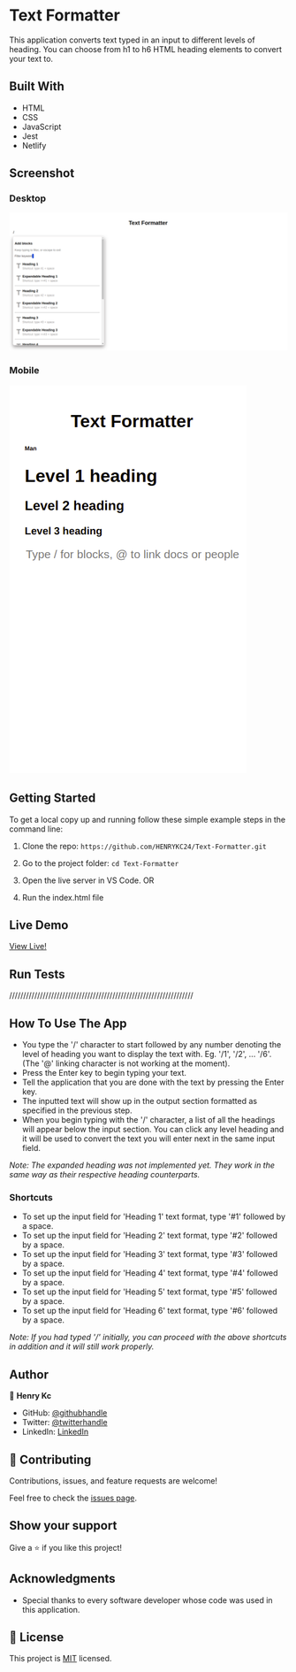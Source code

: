 # Text Formatter
This application converts text typed in an input to different levels of heading. You can choose from h1 to h6 HTML heading elements to convert your text to.
## Built With

- HTML
- CSS
- JavaScript
- Jest
- Netlify

## Screenshot
### Desktop
![screenshot](./formatter.png)

### Mobile
![screenshot](./formatter_mobile.png)
## Getting Started

To get a local copy up and running follow these simple example steps in the command line:

1. Clone the repo: `https://github.com/HENRYKC24/Text-Formatter.git`

2. Go to the project folder: `cd Text-Formatter`

3. Open the live server in VS Code. OR
4. Run the index.html file

## Live Demo

[View Live!](https://bucolic-granita-f2d53b.netlify.app/)
## Run Tests
//////////////////////////////////////////////////////////////////

## How To Use The App
- You type the '/' character to start followed by any number denoting the level of heading you want to display the text with. Eg. '/1', '/2', ... '/6'. (The '@' linking character is not working at the moment).
- Press the Enter key to begin typing your text.
- Tell the application that you are done with the text by pressing the Enter key.
- The inputted text will show up in the output section formatted as specified in the previous step.
- When you begin typing with the '/' character, a list of all the headings will appear below the input section. You can click any level heading and it will be used to convert the text you will enter next in the same input field.

*Note: The expanded heading was not implemented yet. They work in the same way as their respective heading counterparts.*

### Shortcuts
- To set up the input field for 'Heading 1' text format, type '#1' followed by a space.
- To set up the input field for 'Heading 2' text format, type '#2' followed by a space.
- To set up the input field for 'Heading 3' text format, type '#3' followed by a space.
- To set up the input field for 'Heading 4' text format, type '#4' followed by a space.
- To set up the input field for 'Heading 5' text format, type '#5' followed by a space.
- To set up the input field for 'Heading 6' text format, type '#6' followed by a space.

*Note: If you had typed '/' initially, you can proceed with the above shortcuts in addition and it will still work properly.*

## Author

👤 **Henry Kc**

- GitHub: [@githubhandle](https://github.com/henrykc24)
- Twitter: [@twitterhandle](https://twitter.com/henrykc24)
- LinkedIn: [LinkedIn](https://linkedin.com/in/henry-kc)


## 🤝 Contributing

Contributions, issues, and feature requests are welcome!

Feel free to check the [issues page](https://github.com/HENRYKC24/Text-Formatter/issues/).

## Show your support

Give a ⭐️ if you like this project!

## Acknowledgments

- Special thanks to every software developer whose code was used in this application.

## 📝 License

This project is [MIT](./LICENSE) licensed.